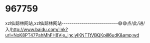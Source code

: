 # 967759
xzl仙踪林网站,xzl仙踪林网站----------------------------😅😅点/此/进/入/http://www.baidu.com/link?url=NoK8PT47PahMhFH8Vie_jnciyIKNTTtVBQKpill6udK&amp;wd
